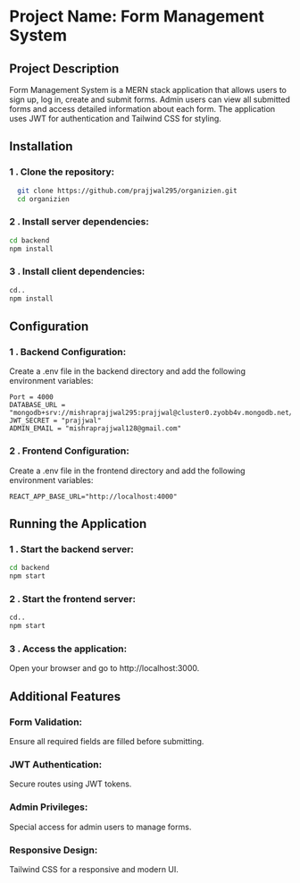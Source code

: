 # Project Name: Form Management System

## Project Description

Form Management System is a MERN stack application that allows users to sign up, log in, create and submit forms. Admin users can view all submitted forms and access detailed information about each form. The application uses JWT for authentication and Tailwind CSS for styling.


## Installation

### 1 . Clone the repository: 
 ```bash
   git clone https://github.com/prajjwal295/organizien.git
   cd organizien
```

### 2 . Install server dependencies:
```bash
cd backend
npm install
```

### 3 . Install client dependencies:
```bash
cd..
npm install
```

## Configuration

### 1 . Backend Configuration:

Create a .env file in the backend directory and add the following environment variables:

```env
Port = 4000 
DATABASE_URL = "mongodb+srv://mishraprajjwal295:prajjwal@cluster0.zyobb4v.mongodb.net/"
JWT_SECRET = "prajjwal"
ADMIN_EMAIL = "mishraprajjwal128@gmail.com"
```

### 2 . Frontend Configuration:

Create a .env file in the frontend directory and add the following environment variables:

```env
REACT_APP_BASE_URL="http://localhost:4000"
```


## Running the Application

### 1 . Start the backend server:

```bash
cd backend
npm start
```

### 2 . Start the frontend server:

```bash
cd..
npm start
```

### 3 . Access the application:

Open your browser and go to http://localhost:3000.

## Additional Features

### Form Validation:
Ensure all required fields are filled before submitting.
### JWT Authentication:
Secure routes using JWT tokens.
### Admin Privileges:
Special access for admin users to manage forms.
### Responsive Design:
Tailwind CSS for a responsive and modern UI.





